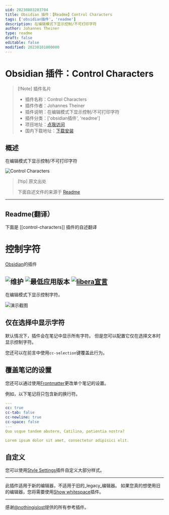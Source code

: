```yaml
---
uid: 20230803203704
title: Obsidian 插件：【Readme】Control Characters
tags: ['obsidian插件', 'readme']
description: 在编辑模式下显示控制/不可打印字符
author: Johannes Theiner
type: readme
draft: false
editable: false
modified: 20230101000000
---
```


# Obsidian 插件：Control Characters

> [!Note] 插件名片
> - 插件名称：Control Characters
> - 插件作者：Johannes Theiner
> - 插件说明：在编辑模式下显示控制/不可打印字符
> - 插件分类：['obsidian插件', 'readme']
> - 项目地址：[点我访问](https://github.com/joethei/obsidian-control-characters)
> - 国内下载地址：[下载安装](https://pkmer.cn/products/plugin/pluginMarket/?control-characters)

## 概述

在编辑模式下显示控制/不可打印字符

![Control Characters](https://cdn.pkmer.cn/covers/control-characters.png!pkmer)

> [!tip] 原文出处
> 
>下面自述文件的来源于 [Readme](https://ghproxy.net/https://raw.githubusercontent.com/joethei/obsidian-control-characters/master/README.md)
> 

---

## Readme(翻译）

下面是 [[control-characters]] 插件的自述翻译


# 控制字符
[Obsidian](https://obsidian.md)的插件

![维护](https://shields.joethei.xyz:/maintenance/yes/2022)
![最低应用版本](https://shields.joethei.xyz/github/manifest-json/minAppVersion/joethei/obsidian-control-characters?label=最低支持的应用版本)
[![libera宣言](https://shields.joethei.xyz/badge/libera-manifesto-lightgrey.svg)](https://liberamanifesto.com)
---

在编辑模式下显示控制字符。

![演示截图](https://i.joethei.space/Obsidian_136foBrkZM.png)

## 仅在选择中显示字符

默认情况下，插件会在笔记中显示所有字符。
但是您可以配置它仅在选择文本时显示控制字符。

您还可以在前言中使用`cc-selection`键覆盖此行为。

## 覆盖笔记的设置

您还可以通过使用[Frontmatter](https://help.obsidian.md/Advanced+topics/YAML+front+matter)更改单个笔记的设置。

例如，以下笔记将只包含新的换行符。
```yaml
---
cc: true
cc-tab: false
cc-newline: true
cc-space: false
---
Quo usque tandem abutere, Catilina, patientia nostra?

Lorem ipsum dolor sit amet, consectetur adipisici elit.
```

## 自定义

您可以使用[Style Settings](https://github.com/mgmeyers/obsidian-style-settings)插件自定义大部分样式。

---

此插件适用于新的编辑器，不适用于旧的_legacy_编辑器。
如果您真的想使用旧的编辑器，您将需要使用[Show whitespace](https://github.com/deathau/cm-show-whitespace-obsidian)插件。

---

感谢[@nothingislost](https://github.com/nothingislost)提供的所有参考插件。




